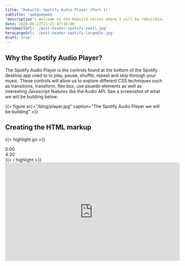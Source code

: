 ```yaml
---
title: 'Rebuild: Spotify Audio Player (Part 1)'
subtitle: 'qweqweqweq'
'description': Welcome to the Rebuild series where I will be rebuilding famous pieces of UI we use everyday. In this edition we will build the Audio Player seen in the Spotify desktop app.
date: 2020-06-23T21:21:47+10:00
heroSmallUrl: '/post-header-spotify-small.jpg'
heroLargeUrl: '/post-header-spotify-large@2x.jpg'
draft: true
---
```


## Why the Spotify Audio Player?

The Spotify Audio Player is the controls found at the bottom of the Spotify desktop app used to to play, pause, shuffle, repeat and skip through your music. These controls will allow us to explore different CSS techniques such as transitions, transform, flex box, use psuedo elements as well as interesting Javascript features like the Audio API. See a screenshot of what we will be building below:

{{< figure src="/blog/player.jpg" caption="The Spotify Audio Player we will be building" >}}

<div class="double"></div>

## Creating the HTML markup

{{< highlight go >}}
<div class="spotify">
  <div class="spotify__controls">
    <div class="spotify__control">
      <i class="fas fa-random"></i>
    </div>
    <div class="spotify__control">
      <i class="fas fa-step-backward"></i>
    </div>
    <div class="spotify__control spotify__control--play">
      <i class="fas fa-play"></i>
    </div>
    <div class="spotify__control">
      <i class="fas fa-step-forward"></i>
    </div>
    <div class="spotify__control">
      <i class="fas fa-repeat"></i>
    </div>
  </div>
  <div class="spotify__timebar">
    <span class="spotify__timer">0:00</span>
    <div class="spotify__track-wrap">
      <div class="spotify__track-bar"></div>
    </div>
    <span class="spotify__timer">4:20</span>
  </div>
</div>
{{< / highlight >}}


<iframe width="560" height="315" src="https://www.youtube.com/embed/-CpXOkC4_ro?controls=0" frameborder="0" allow="accelerometer; autoplay; encrypted-media; gyroscope; picture-in-picture" allowfullscreen></iframe>
